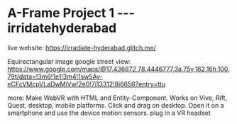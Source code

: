 # A-Frame Project 1 --- irridatehyderabad
live website: https://irradiate-hyderabad.glitch.me/

Equirectangular image google street view:
https://www.google.com/maps/@17.436872,78.4446777,3a,75y,162.16h,100.79t/data=!3m6!1e1!3m4!1sw5Ay-eCFcVMcpVLaDwMiVw!2e0!7i13312!8i6656?entry=ttu

more:
Make WebVR with HTML and Entity-Component. 
Works on Vive, Rift, Quest, desktop, mobile platforms.
Click and drag on desktop. Open it on a smartphone and use the device motion sensors. 
plug in a VR headset
